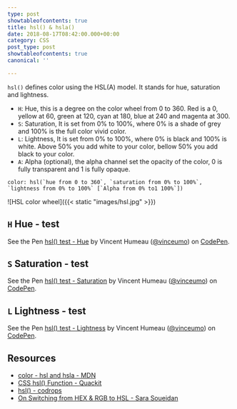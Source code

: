 ```yaml
---
type: post
showtableofcontents: true
title: hsl() & hsla()
date: 2018-08-17T08:42:00.000+00:00
category: CSS
post_type: post
showtableofcontents: true
canonical: ''

---
```

`hsl()` defines color using the HSL(A) model. It stands for hue, saturation and lightness.

- `H`: Hue, this is a degree on the color wheel from 0 to 360. Red is a 0, yellow at 60, green at 120, cyan at 180, blue at 240 and magenta at 300.
- `S`: Saturation, It is set from 0% to 100%, where 0% is a shade of grey and 100% is the full color vivid color.
- `L`: Lightness, It is set from 0% to 100%, where 0% is black and 100% is white. Above 50% you add white to your color, bellow 50% you add black to your color.
- `A`: Alpha (optional), the alpha channel set the opacity of the color, 0 is fully transparent and 1 is fully opaque.

```
color: hsl(`hue from 0 to 360`, `saturation from 0% to 100%`, `lightness from 0% to 100%` [`Alpha from 0% to1 100%`])
```

![HSL color wheel]({{< static "images/hsl.jpg" >}})

## `H` Hue - test

<p data-height="500" data-theme-id="dark" data-slug-hash="zLgqZb" data-default-tab="result" data-user="vinceumo" data-pen-title="hsl() test - Hue" class="codepen">See the Pen <a href="https://codepen.io/vinceumo/pen/zLgqZb/">hsl() test - Hue</a> by Vincent Humeau (<a href="https://codepen.io/vinceumo">@vinceumo</a>) on <a href="https://codepen.io">CodePen</a>.</p>
<script async src="https://static.codepen.io/assets/embed/ei.js"></script>

## `S` Saturation - test

<p data-height="500" data-theme-id="dark" data-slug-hash="QBeNGa" data-default-tab="result" data-user="vinceumo" data-pen-title="hsl() test - Saturation" class="codepen">See the Pen <a href="https://codepen.io/vinceumo/pen/QBeNGa/">hsl() test - Saturation</a> by Vincent Humeau (<a href="https://codepen.io/vinceumo">@vinceumo</a>) on <a href="https://codepen.io">CodePen</a>.</p>
<script async src="https://static.codepen.io/assets/embed/ei.js"></script>

## `L` Lightness - test

<p data-height="500" data-theme-id="dark" data-slug-hash="XBvdJx" data-default-tab="result" data-user="vinceumo" data-pen-title="hsl() test - Lighteness" class="codepen">See the Pen <a href="https://codepen.io/vinceumo/pen/XBvdJx/">hsl() test - Lightness</a> by Vincent Humeau (<a href="https://codepen.io/vinceumo">@vinceumo</a>) on <a href="https://codepen.io">CodePen</a>.</p>
<script async src="https://static.codepen.io/assets/embed/ei.js"></script>

## Resources

- [color - hsl and hsla - MDN](https://developer.mozilla.org/en-US/docs/Web/CSS/color_value)
- [CSS hsl() Function - Quackit](https://www.quackit.com/css/color/values/css_hsl_function.cfm)
- [hsl() - codrops](https://tympanus.net/codrops/css_reference/hsl/)
- [On Switching from HEX & RGB to HSL - Sara Soueidan](https://www.sarasoueidan.com/blog/hex-rgb-to-hsl/)